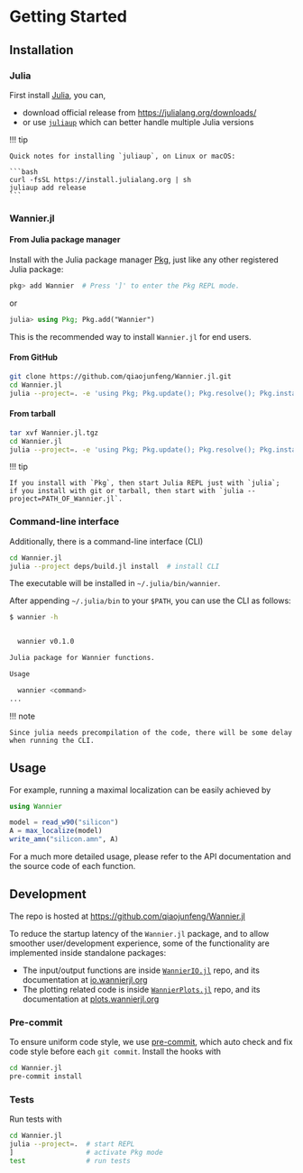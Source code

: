 # Getting Started

## Installation

### Julia

First install [Julia](https://julialang.org/), you can,

- download official release from <https://julialang.org/downloads/>
- or use [`juliaup`](https://github.com/JuliaLang/juliaup) which can better handle multiple Julia versions

!!! tip

    Quick notes for installing `juliaup`, on Linux or macOS:

    ```bash
    curl -fsSL https://install.julialang.org | sh
    juliaup add release
    ```

### Wannier.jl

#### From Julia package manager

Install with the Julia package manager [Pkg](https://pkgdocs.julialang.org/),
just like any other registered Julia package:

```julia
pkg> add Wannier  # Press ']' to enter the Pkg REPL mode.
```

or

```julia
julia> using Pkg; Pkg.add("Wannier")
```

This is the recommended way to install `Wannier.jl` for end users.

#### From GitHub

```bash
git clone https://github.com/qiaojunfeng/Wannier.jl.git
cd Wannier.jl
julia --project=. -e 'using Pkg; Pkg.update(); Pkg.resolve(); Pkg.instantiate()'
```

#### From tarball

```bash
tar xvf Wannier.jl.tgz
cd Wannier.jl
julia --project=. -e 'using Pkg; Pkg.update(); Pkg.resolve(); Pkg.instantiate()'
```

!!! tip

    If you install with `Pkg`, then start Julia REPL just with `julia`;
    if you install with git or tarball, then start with `julia --project=PATH_OF_Wannier.jl`.

### Command-line interface

Additionally, there is a command-line interface (CLI)

```bash
cd Wannier.jl
julia --project deps/build.jl install  # install CLI
```

The executable will be installed in ```~/.julia/bin/wannier```.

After appending `~/.julia/bin` to your `$PATH`, you can use the CLI as follows:

```bash
$ wannier -h


  wannier v0.1.0

Julia package for Wannier functions.

Usage

  wannier <command>
...
```

!!! note

    Since julia needs precompilation of the code, there will be some delay when running the CLI.

## Usage

For example, running a maximal localization can be easily achieved by

```julia
using Wannier

model = read_w90("silicon")
A = max_localize(model)
write_amn("silicon.amn", A)
```

For a much more detailed usage, please refer to the API documentation
and the source code of each function.

## Development

The repo is hosted at <https://github.com/qiaojunfeng/Wannier.jl>

To reduce the startup latency of the `Wannier.jl` package,
and to allow smoother user/development experience, some of the
functionality are implemented inside standalone packages:

- The input/output functions are inside
    [`WannierIO.jl`](https://github.com/qiaojunfeng/WannierIO.jl) repo,
    and its documentation at
    [io.wannierjl.org](https://io.wannierjl.org/)
- The plotting related code is inside
    [`WannierPlots.jl`](https://github.com/qiaojunfeng/WannierPlots.jl) repo,
    and its documentation at
    [plots.wannierjl.org](https://plots.wannierjl.org/)

### Pre-commit

To ensure uniform code style, we use [pre-commit](https://pre-commit.com/),
which auto check and fix code style before each `git commit`. Install the hooks with

```bash
cd Wannier.jl
pre-commit install
```

### Tests

Run tests with

```bash
cd Wannier.jl
julia --project=.  # start REPL
]                  # activate Pkg mode
test               # run tests
```

